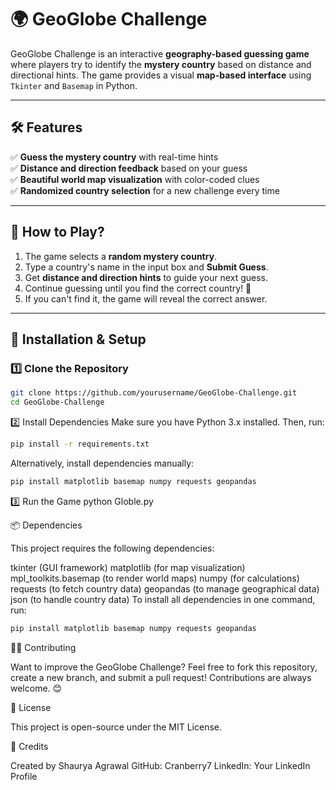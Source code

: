# 🌍 GeoGlobe Challenge

GeoGlobe Challenge is an interactive **geography-based guessing game** where players try to identify the **mystery country** based on distance and directional hints. The game provides a visual **map-based interface** using `Tkinter` and `Basemap` in Python.

---

## 🛠 Features
✅ **Guess the mystery country** with real-time hints  
✅ **Distance and direction feedback** based on your guess  
✅ **Beautiful world map visualization** with color-coded clues  
✅ **Randomized country selection** for a new challenge every time  

---

## 📌 How to Play?
1. The game selects a **random mystery country**.
2. Type a country's name in the input box and **Submit Guess**.
3. Get **distance and direction hints** to guide your next guess.
4. Continue guessing until you find the correct country! 🎯
5. If you can't find it, the game will reveal the correct answer.

---

## 🔧 Installation & Setup

### **1️⃣ Clone the Repository**
```sh
git clone https://github.com/yourusername/GeoGlobe-Challenge.git
cd GeoGlobe-Challenge
```
2️⃣ Install Dependencies
Make sure you have Python 3.x installed. Then, run:
```sh
pip install -r requirements.txt
```
Alternatively, install dependencies manually:
```sh
pip install matplotlib basemap numpy requests geopandas
```

3️⃣ Run the Game
python Globle.py

📦 Dependencies

This project requires the following dependencies:

tkinter (GUI framework)
matplotlib (for map visualization)
mpl_toolkits.basemap (to render world maps)
numpy (for calculations)
requests (to fetch country data)
geopandas (to manage geographical data)
json (to handle country data)
To install all dependencies in one command, run:
```sh
pip install matplotlib basemap numpy requests geopandas
```

👨‍💻 Contributing

Want to improve the GeoGlobe Challenge?
Feel free to fork this repository, create a new branch, and submit a pull request! Contributions are always welcome. 😊

📜 License

This project is open-source under the MIT License.

🌟 Credits

Created by Shaurya Agrawal
GitHub: Cranberry7
LinkedIn: Your LinkedIn Profile
